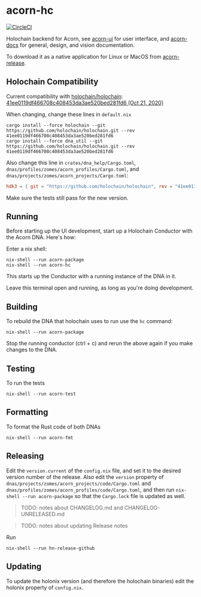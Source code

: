 # acorn-hc

[![CircleCI](https://circleci.com/gh/h-be/acorn-hc.svg?style=svg)](https://circleci.com/gh/h-be/acorn-hc)

Holochain backend for Acorn, see [acorn-ui](https://github.com/h-be/acorn-ui) for user interface, and [acorn-docs](https://github.com/h-be/acorn-docs) for general, design, and vision documentation.

To download it as a native application for Linux or MacOS from [acorn-release](https://github.com/h-be/acorn-release/releases).

## Holochain Compatibility

Current compatibility with [holochain/holochain](https://github.com/holochain/holochain):
[41ee0119df466708c408453da3ae520bed281fd6 (Oct 21, 2020)](https://github.com/holochain/holochain/commit/41ee0119df466708c408453da3ae520bed281fd6)

When changing, change these lines in `default.nix`
```
cargo install --force holochain --git https://github.com/holochain/holochain.git --rev 41ee0119df466708c408453da3ae520bed281fd6
cargo install --force dna_util --git https://github.com/holochain/holochain.git --rev 41ee0119df466708c408453da3ae520bed281fd6
```

Also change this line in `crates/dna_help/Cargo.toml`, `dnas/profiles/zomes/acorn_profiles/Cargo.toml`, and `dnas/projects/zomes/acorn_projects/Cargo.toml`:
```toml
hdk3 = { git = "https://github.com/holochain/holochain", rev = "41ee0119df466708c408453da3ae520bed281fd6", package = "hdk3" }
```

Make sure the tests still pass for the new version.



## Running

Before starting up the UI development, start up a Holochain Conductor with the Acorn DNA. Here's how:

Enter a nix shell:

```
nix-shell --run acorn-package
nix-shell --run acorn-hc
```

This starts up the Conductor with a running instance of the DNA in it.

Leave this terminal open and running, as long as you're doing development.

## Building

To rebuild the DNA that holochain uses to run use the `hc` command:

```
nix-shell --run acorn-package
```

Stop the running conductor (ctrl + c) and rerun the above again if you make changes to the DNA.

## Testing

To run the tests

```
nix-shell --run acorn-test
```

## Formatting

To format the Rust code of both DNAs

```
nix-shell --run acorn-fmt
```

## Releasing

Edit the `version.current` of the `config.nix` file, and set it to the desired version number of the release.
Also edit the `version` property of `dnas/projects/zomes/acorn_projects/code/Cargo.toml` and `dnas/profiles/zomes/acorn_profiles/code/Cargo.toml`, and then run `nix-shell --run acorn-package` so that the `Cargo.lock` file is updated as well. 

> TODO: notes about CHANGELOG.md and CHANGELOG-UNRELEASED.md

> TODO: notes about updating Release notes

Run

```
nix-shell --run hn-release-github
```

## Updating

To update the holonix version (and therefore the holochain binaries) edit the holonix property of `config.nix`.
